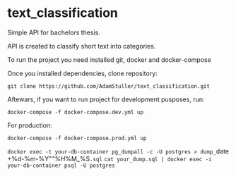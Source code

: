 # text_classification

Simple API for bachelors thesis. 

API is created to classify short text into categories. 

To run the project you need installed git, docker and docker-compose

Once you installed dependencies, clone repository:

`
git clone https://github.com/AdamStuller/text_classification.git
`

Aftewars, if you want to run project for development pusposes, run:

`
docker-compose -f docker-compose.dev.yml up 
`

For production: 

`
docker-compose -f docker-compose.prod.yml up 
`


`docker exec -t your-db-container pg_dumpall -c -U postgres > dump_`date +%d-%m-%Y"_"%H_%M_%S`.sql`
`cat your_dump.sql | docker exec -i your-db-container psql -U postgres`
